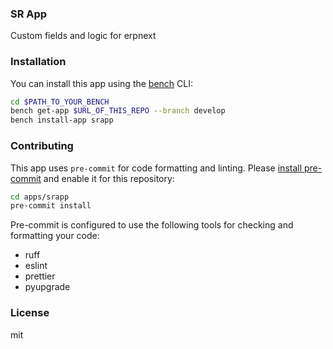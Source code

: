 ### SR App

Custom fields and logic for erpnext

### Installation

You can install this app using the [bench](https://github.com/frappe/bench) CLI:

```bash
cd $PATH_TO_YOUR_BENCH
bench get-app $URL_OF_THIS_REPO --branch develop
bench install-app srapp
```

### Contributing

This app uses `pre-commit` for code formatting and linting. Please [install pre-commit](https://pre-commit.com/#installation) and enable it for this repository:

```bash
cd apps/srapp
pre-commit install
```

Pre-commit is configured to use the following tools for checking and formatting your code:

- ruff
- eslint
- prettier
- pyupgrade

### License

mit
